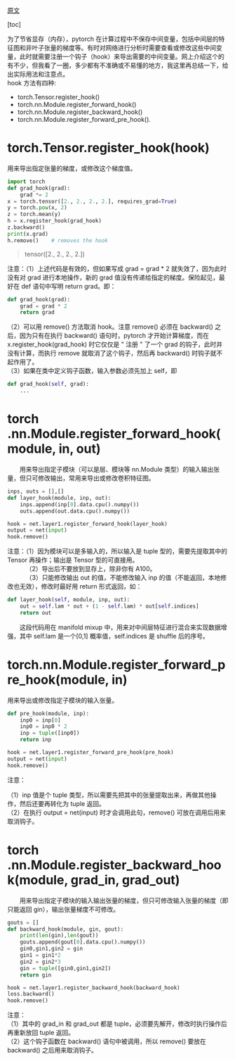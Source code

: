 [原文](https://blog.csdn.net/Brikie/article/details/114255743)

[toc]

为了节省显存（内存），pytorch 在计算过程中不保存中间变量，包括中间层的特征图和非叶子张量的梯度等。有时对网络进行分析时需要查看或修改这些中间变量，此时就需要注册一个钩子（hook）来导出需要的中间变量。网上介绍这个的有不少，但我看了一圈，多少都有不准确或不易懂的地方，我这里再总结一下，给出实际用法和注意点。  
hook 方法有四种:  

- torch.Tensor.register_hook()  
- torch.nn.Module.register\_forward\_hook()  
- torch.nn.Module.register\_backward\_hook()  
- torch.nn.Module.register\_forward\_pre_hook().

# torch.Tensor.register_hook(hook)

用来导出指定张量的梯度，或修改这个梯度值。

```python
import torch
def grad_hook(grad):
    grad *= 2
x = torch.tensor([2., 2., 2., 2.], requires_grad=True)
y = torch.pow(x, 2)
z = torch.mean(y)
h = x.register_hook(grad_hook)
z.backward()
print(x.grad)
h.remove()    # removes the hook
```

>tensor([2., 2., 2., 2.])

注意：（1）上述代码是有效的，但如果写成 grad = grad * 2 就失效了，因为此时没有对 grad 进行本地操作，新的 grad 值没有传递给指定的梯度。保险起见，最好在 def 语句中写明 return grad。即：

```python
def grad_hook(grad):
    grad = grad * 2
    return grad
```

（2）可以用 remove() 方法取消 hook。注意 remove() 必须在 backward() 之后，因为只有在执行 backward() 语句时，pytorch 才开始计算梯度，而在 x.register\_hook(grad\_hook) 时它仅仅是 " 注册 " 了一个 grad 的钩子，此时并没有计算，而执行 remove 就取消了这个钩子，然后再 backward() 时钩子就不起作用了。  
（3）如果在类中定义钩子函数，输入参数必须先加上 self，即

```python
def grad_hook(self, grad):
    ...
```

# torch .nn.Module.register\_forward\_hook(module, in, out)

  用来导出指定子模块（可以是层、模块等 nn.Module 类型）的输入输出张量，但只可修改输出，常用来导出或修改卷积特征图。

```python
inps, outs = [],[]
def layer_hook(module, inp, out):
    inps.append(inp[0].data.cpu().numpy())
    outs.append(out.data.cpu().numpy())

hook = net.layer1.register_forward_hook(layer_hook)
output = net(input)
hook.remove()

```

注意：（1）因为模块可以是多输入的，所以输入是 tuple 型的，需要先提取其中的 Tensor 再操作；输出是 Tensor 型的可直接用。  
   （2）导出后不要放到显存上，除非你有 A100。  
   （3）只能修改输出 out 的值，不能修改输入 inp 的值（不能返回，本地修改也无效），修改时最好用 return 形式返回，如：

```python
def layer_hook(self, module, inp, out):
    out = self.lam * out + (1 - self.lam) * out[self.indices]
    return out

```

  这段代码用在 manifold mixup 中，用来对中间层特征进行混合来实现数据增强，其中 self.lam 是一个\[0,1\] 概率值，self.indices 是 shuffle 后的序号。

# torch.nn.Module.register\_forward\_pre_hook(module, in)

用来导出或修改指定子模块的输入张量。

```python
def pre_hook(module, inp):
    inp0 = inp[0]
    inp0 = inp0 * 2
    inp = tuple([inp0])
    return inp

hook = net.layer1.register_forward_pre_hook(pre_hook)
output = net(input)
hook.remove()

```

注意：

（1）inp 值是个 tuple 类型，所以需要先把其中的张量提取出来，再做其他操作，然后还要再转化为 tuple 返回。  
（2）在执行 output = net(input) 时才会调用此句，remove() 可放在调用后用来取消钩子。

# torch .nn.Module.register\_backward\_hook(module, grad\_in, grad\_out)

  用来导出指定子模块的输入输出张量的梯度，但只可修改输入张量的梯度（即只能返回 gin），输出张量梯度不可修改。

```python
gouts = []
def backward_hook(module, gin, gout):
    print(len(gin),len(gout))
    gouts.append(gout[0].data.cpu().numpy())
    gin0,gin1,gin2 = gin
    gin1 = gin1*2
    gin2 = gin2*3
    gin = tuple([gin0,gin1,gin2])
    return gin

hook = net.layer1.register_backward_hook(backward_hook)
loss.backward()
hook.remove()

```

注意：  
（1）其中的 grad\_in 和 grad\_out 都是 tuple，必须要先解开，修改时执行操作后再重新放回 tuple 返回。  
（2）这个钩子函数在 backward() 语句中被调用，所以 remove() 要放在 backward() 之后用来取消钩子。